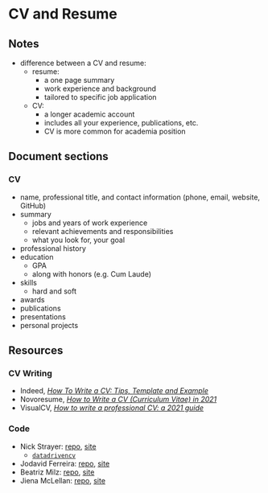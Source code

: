 CV and Resume
================

## Notes

-   difference between a CV and resume:
    -   resume:
        -   a one page summary
        -   work experience and background
        -   tailored to specific job application
    -   CV:
        -   a longer academic account
        -   includes all your experience, publications, etc.
        -   CV is more common for academia position

## Document sections

### CV

-   name, professional title, and contact information (phone, email,
    website, GitHub)
-   summary
    -   jobs and years of work experience
    -   relevant achievements and responsibilities
    -   what you look for, your goal
-   professional history
-   education
    -   GPA
    -   along with honors (e.g. Cum Laude)
-   skills
    -   hard and soft
-   awards
-   publications
-   presentations
-   personal projects

## Resources

### CV Writing

-   Indeed, [*How To Write a CV: Tips, Template and
    Example*](https://www.indeed.com/career-advice/resumes-cover-letters/how-to-write-a-cv)
-   Novoresume, [*How to Write a CV (Curriculum Vitae) in
    2021*](https://novoresume.com/career-blog/how-to-write-a-cv)
-   VisualCV, [*How to write a professional CV: a 2021
    guide*](https://www.visualcv.com/blog/professional-cv-format-guide/)

### Code

-   Nick Strayer: [repo](https://github.com/nstrayer/cv),
    [site](http://nickstrayer.me/cv/)
    -   [`datadrivencv`](http://nickstrayer.me/datadrivencv/index.html)
-   Jodavid Ferreira: [repo](https://github.com/Jodavid/cv),
    [site](https://jodavid.github.io/cv/)
-   Beatriz Milz: [repo](https://github.com/beatrizmilz/resume),
    [site](https://beatrizmilz.github.io/resume/resume.html)
-   Jiena McLellan:
    [repo](https://github.com/jienagu/Jiena_McLellan_CV),
    [site](https://jienagu.github.io/Jiena_McLellan_CV/Jiena_McLellan_CV)
